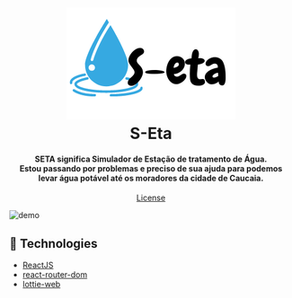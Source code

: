 <h1 align="center">
    <img alt="Seta" src="./demo/logo.png"/>
    <br>
    S-Eta
</h1>

<h4 align="center">
    SETA significa Simulador de Estação de tratamento de Água.
    <br/>
    Estou passando por problemas e preciso de sua ajuda para podemos levar água potável até os moradores da cidade de Caucaia.
</h4>

<p align="center">
  <a href="#memo-license">License</a>
</p>


![demo](./demo/s-Eta.gif)

## :rocket: Technologies

- [ReactJS](https://reactjs.org/)
- [react-router-dom](https://github.com/ReactTraining/react-router)
- [lottie-web](https://github.com/airbnb/lottie-web)
